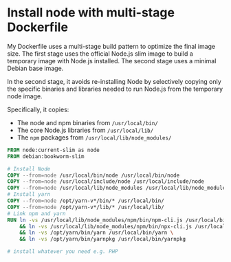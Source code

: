 # Install node with multi-stage Dockerfile

My Dockerfile uses a multi-stage build pattern to optimize the final image size.
The first stage uses the official Node.js slim image to build a temporary 
image with Node.js installed. The second stage uses a minimal Debian base image.

In the second stage, it avoids re-installing Node by selectively copying only the
specific binaries and libraries needed to run Node.js from the temporary node image.

Specifically, it copies:

* The node and npm binaries from `/usr/local/bin/`
* The core Node.js libraries from `/usr/local/lib/`
* The `npm` packages from `/usr/local/lib/node_modules/`


```dockerfile
FROM node:current-slim as node
FROM debian:bookworm-slim

# Install Node
COPY --from=node /usr/local/bin/node /usr/local/bin/node
COPY --from=node /usr/local/include/node /usr/local/include/node
COPY --from=node /usr/local/lib/node_modules /usr/local/lib/node_modules
# Install yarn
COPY --from=node /opt/yarn-v*/bin/* /usr/local/bin/
COPY --from=node /opt/yarn-v*/lib/* /usr/local/lib/
# Link npm and yarn
RUN ln -vs /usr/local/lib/node_modules/npm/bin/npm-cli.js /usr/local/bin/npm \
    && ln -vs /usr/local/lib/node_modules/npm/bin/npx-cli.js /usr/local/bin/npx \
	&& ln -vs /opt/yarn/bin/yarn /usr/local/bin/yarn \
	&& ln -vs /opt/yarn/bin/yarnpkg /usr/local/bin/yarnpkg

# install whatever you need e.g. PHP

```